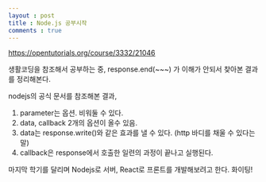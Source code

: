 ```yaml
---
layout : post
title : Node.js 공부시작
comments : true
---
```

  
https://opentutorials.org/course/3332/21046

생활코딩을 참조해서 공부하는 중,
response.end(~~~) 가 이해가 안되서 찾아본 결과를 정리해본다.


nodejs의 공식 문서를 참조해본 결과,
  1. parameter는 옵션. 비워둘 수 있다.
  2. data, callback 2개의 옵션이 올수 있음.
  3. data는 response.write()와 같은 효과를 낼 수 있다. (http 바디를 채울 수 있다는 말)
  4. callback은 response에서 호출한 일련의 과정이 끝나고 실행된다.


마지막 학기를 달리며 Nodejs로 서버, React로 프론트를 개발해보려고 한다.
화이팅!
